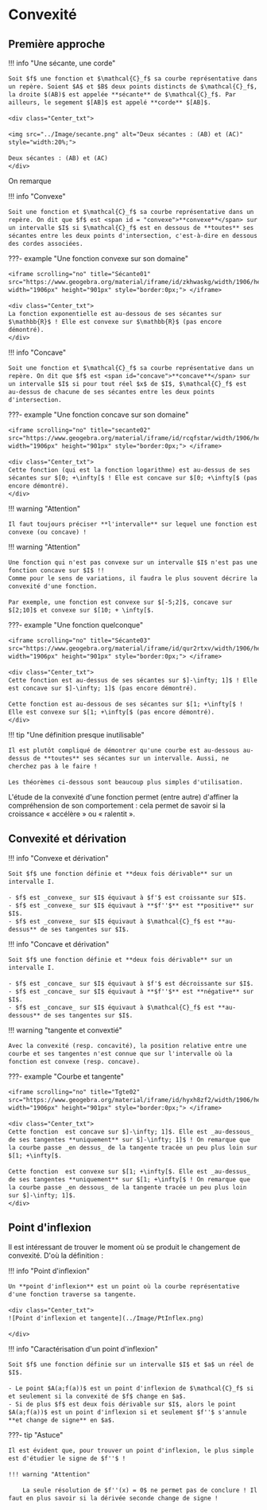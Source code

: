 # Convexité

## Première approche

!!! info "Une sécante, une corde"

    Soit $f$ une fonction et $\mathcal{C}_f$ sa courbe représentative dans un repère. Soient $A$ et $B$ deux points distincts de $\mathcal{C}_f$, la droite $(AB)$ est appelée **sécante** de $\mathcal{C}_f$. Par ailleurs, le segement $[AB]$ est appelé **corde** $[AB]$.

    <div class="Center_txt">

    <img src="../Image/secante.png" alt="Deux sécantes : (AB) et (AC)" style="width:20%;">

    Deux sécantes : (AB) et (AC)
    </div>

On remarque

!!! info "Convexe"

    Soit une fonction et $\mathcal{C}_f$ sa courbe représentative dans un repère. On dit que $f$ est <span id = "convexe">**convexe**</span> sur un intervalle $I$ si $\mathcal{C}_f$ est en dessous de **toutes** ses sécantes entre les deux points d'intersection, c'est-à-dire en dessous des cordes associées.

???- example "Une fonction convexe sur son domaine"

    <iframe scrolling="no" title="Sécante01" src="https://www.geogebra.org/material/iframe/id/zkhwaskg/width/1906/height/901/border/888888/sfsb/true/smb/false/stb/false/stbh/false/ai/false/asb/false/sri/false/rc/false/ld/false/sdz/false/ctl/false" width="1906px" height="901px" style="border:0px;"> </iframe>

    <div class="Center_txt">
    La fonction exponentielle est au-dessous de ses sécantes sur $\mathbb{R}$ ! Elle est convexe sur $\mathbb{R}$ (pas encore démontré).
    </div>

!!! info "Concave"

    Soit une fonction et $\mathcal{C}_f$ sa courbe représentative dans un repère. On dit que $f$ est <span id="concave">**concave**</span> sur un intervalle $I$ si pour tout réel $x$ de $I$, $\mathcal{C}_f$ est au-dessus de chacune de ses sécantes entre les deux points d'intersection.

???- example "Une fonction concave sur son domaine"

    <iframe scrolling="no" title="secante02" src="https://www.geogebra.org/material/iframe/id/rcqfstar/width/1906/height/901/border/888888/sfsb/true/smb/false/stb/false/stbh/false/ai/false/asb/false/sri/false/rc/false/ld/false/sdz/false/ctl/false" width="1906px" height="901px" style="border:0px;"> </iframe>

    <div class="Center_txt">
    Cette fonction (qui est la fonction logarithme) est au-dessus de ses sécantes sur $[0; +\infty[$ ! Elle est concave sur $[0; +\infty[$ (pas encore démontré).
    </div>

!!! warning "Attention"

    Il faut toujours préciser **l'intervalle** sur lequel une fonction est convexe (ou concave) !

!!! warning "Attention"

    Une fonction qui n'est pas convexe sur un intervalle $I$ n'est pas une fonction concave sur $I$ !!
    Comme pour le sens de variations, il faudra le plus souvent décrire la convexité d'une fonction.

    Par exemple, une fonction est convexe sur $[-5;2]$, concave sur $[2;10]$ et convexe sur $[10; + \infty[$.

???- example "Une fonction quelconque"

    <iframe scrolling="no" title="Sécante03" src="https://www.geogebra.org/material/iframe/id/qur2rtxv/width/1906/height/901/border/888888/sfsb/true/smb/false/stb/false/stbh/false/ai/false/asb/false/sri/false/rc/false/ld/false/sdz/false/ctl/false" width="1906px" height="901px" style="border:0px;"> </iframe>

    <div class="Center_txt">
    Cette fonction est au-dessus de ses sécantes sur $]-\infty; 1]$ ! Elle est concave sur $]-\infty; 1]$ (pas encore démontré).
    
    Cette fonction est au-dessous de ses sécantes sur $[1; +\infty[$ ! Elle est convexe sur $[1; +\infty[$ (pas encore démontré).
    </div>

!!! tip "Une définition presque inutilisable"

    Il est plutôt compliqué de démontrer qu'une courbe est au-dessous au-dessus de **toutes** ses sécantes sur un intervalle. Aussi, ne cherchez pas à le faire !

    Les théorèmes ci-dessous sont beaucoup plus simples d'utilisation.

L'étude de la convexité d'une fonction permet (entre autre) d'affiner la compréhension de son comportement : cela permet de savoir si la croissance &laquo; accélère &raquo; ou &laquo; ralentit &raquo;.

## Convexité et dérivation

!!! info "Convexe et dérivation"

    Soit $f$ une fonction définie et **deux fois dérivable** sur un intervalle I. 

    - $f$ est _convexe_ sur $I$ équivaut à $f'$ est croissante sur $I$.
    - $f$ est _convexe_ sur $I$ équivaut à **$f''$** est **positive** sur $I$.
    - $f$ est _convexe_ sur $I$ équivaut à $\mathcal{C}_f$ est **au-dessus** de ses tangentes sur $I$.

!!! info "Concave et dérivation"

    Soit $f$ une fonction définie et **deux fois dérivable** sur un intervalle I. 

    - $f$ est _concave_ sur $I$ équivaut à $f'$ est décroissante sur $I$.
    - $f$ est _concave_ sur $I$ équivaut à **$f''$** est **négative** sur $I$.
    - $f$ est _concave_ sur $I$ équivaut à $\mathcal{C}_f$ est **au-dessous** de ses tangentes sur $I$.

!!! warning "tangente et convextié"

    Avec la convexité (resp. concavité), la position relative entre une courbe et ses tangentes n'est connue que sur l'intervalle où la fonction est convexe (resp. concave).

???- example "Courbe et tangente"

    <iframe scrolling="no" title="Tgte02" src="https://www.geogebra.org/material/iframe/id/hyxh8zf2/width/1906/height/901/border/888888/sfsb/true/smb/false/stb/false/stbh/false/ai/false/asb/false/sri/false/rc/false/ld/false/sdz/false/ctl/false" width="1906px" height="901px" style="border:0px;"> </iframe>

    <div class="Center_txt">
    Cette fonction  est concave sur $]-\infty; 1]$. Elle est _au-dessous_ de ses tangentes **uniquement** sur $]-\infty; 1]$ ! On remarque que la courbe passe _en dessus_ de la tangente tracée un peu plus loin sur $[1; +\infty[$.

    Cette fonction  est convexe sur $[1; +\infty[$. Elle est _au-dessus_ de ses tangentes **uniquement** sur $[1; +\infty[$ ! On remarque que la courbe passe _en dessous_ de la tangente tracée un peu plus loin sur $]-\infty; 1]$.
    </div>

## Point d'inflexion

Il est intéressant de trouver le moment où se produit le changement de convexité. D'où la définition :

!!! info "Point d'inflexion"

    Un **point d'inflexion** est un point où la courbe représentative d'une fonction traverse sa tangente.

    <div class="Center_txt">
    ![Point d'inflexion et tangente](../Image/PtInflex.png)

    </div>

!!! info "Caractérisation d'un point d'inflexion"

    Soit $f$ une fonction définie sur un intervalle $I$ et $a$ un réel de $I$.

    - Le point $A(a;f(a))$ est un point d'inflexion de $\mathcal{C}_f$ si et seulement si la convexité de $f$ change en $a$.
    - Si de plus $f$ est deux fois dérivable sur $I$, alors le point $A(a;f(a))$ est un point d'inflexion si et seulement $f''$ s'annule **et change de signe** en $a$.

???- tip "Astuce"

    Il est évident que, pour trouver un point d'inflexion, le plus simple est d'étudier le signe de $f''$ !

    !!! warning "Attention"

        La seule résolution de $f''(x) = 0$ ne permet pas de conclure ! Il faut en plus savoir si la dérivée seconde change de signe !